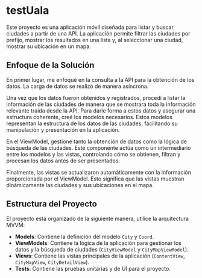 # testUala

Este proyecto es una aplicación móvil diseñada para listar y buscar ciudades a partir de una API. La aplicación permite filtrar las ciudades por prefijo, mostrar los resultados en una lista y, al seleccionar una ciudad, mostrar su ubicación en un mapa.

## Enfoque de la Solución

En primer lugar, me enfoqué en la consulta a la API para la obtención de los datos. La carga de datos se realizó de manera asíncrona.

Una vez que los datos fueron obtenidos y registrados, procedí a listar la información de las ciudades de manera que se mostrara toda la información relevante traída desde la API. Para darle forma a estos datos y asegurar una estructura coherente, creé los modelos necesarios. Estos modelos representan la estructura de los datos de las ciudades, facilitando su manipulación y presentación en la aplicación.

En el ViewModel, gestioné tanto la obtención de datos como la lógica de búsqueda de las ciudades. Este componente actúa como un intermediario entre los modelos y las vistas, controlando cómo se obtienen, filtran y procesan los datos antes de ser presentados.

Finalmente, las vistas se actualizaron automáticamente con la información proporcionada por el ViewModel. Esto significa que las vistas muestran dinámicamente las ciudades y sus ubicaciones en el mapa.

## Estructura del Proyecto

El proyecto está organizado de la siguiente manera, utilice la arquitectura MVVM:

- **Models**: Contiene la definición del modelo `City` y `Coord`.
- **ViewModels**: Contiene la lógica de la aplicación para gestionar los datos y la búsqueda de ciudades (`CityViewModel` y `CityMapViewModel`).
- **Views**: Contiene las vistas principales de la aplicación (`ContentView`, `CityMapView`, `CityDetailView`).
- **Tests**: Contiene las pruebas unitarias y de UI para el proyecto.
